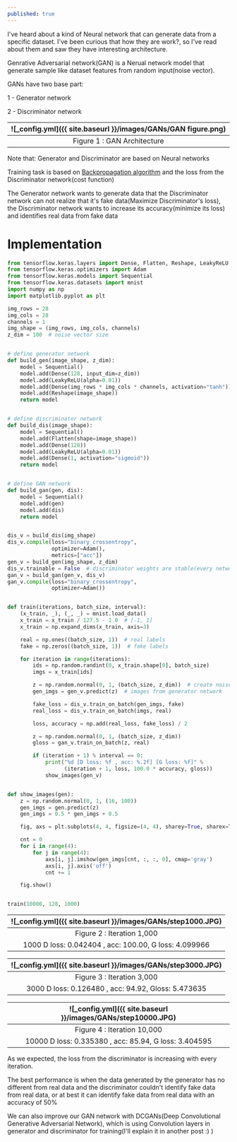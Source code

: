 ```yaml
---
published: true
---
```

I've heard about a kind of Neural network that can generate data from a specific dataset. I've been curious that how they are work?, so I've read about them and saw they have interesting architecture.

Genrative Adversarial network(GAN) is a Nerual network model that generate sample like dataset features from random input(noise vector).

GANs have two base part:

1 - Generator network

2 - Discriminator network

|![_config.yml]({{ site.baseurl }}/images/GANs/GAN figure.png)|
|:--:| 
| Figure 1 : GAN Architecture |


Note that: Generator and Discriminator are based on Neural networks

Training task is based on [Backpropagation algorithm](https://en.wikipedia.org/wiki/Backpropagation) and the loss from the Discriminator network(cost function)

The Generator network wants to generate data that the Discriminator network can not realize that it's fake data(Maximize Discriminator's loss), the Discriminator network wants to increase its accuracy(minimize its loss) and identifies  real data from fake data

# Implementation

```python
from tensorflow.keras.layers import Dense, Flatten, Reshape, LeakyReLU
from tensorflow.keras.optimizers import Adam
from tensorflow.keras.models import Sequential
from tensorflow.keras.datasets import mnist
import numpy as np
import matplotlib.pyplot as plt

img_rows = 28
img_cols = 28
channels = 1
img_shape = (img_rows, img_cols, channels)
z_dim = 100  # noise vector size


# define generator network
def build_gen(image_shape, z_dim):
    model = Sequential()
    model.add(Dense(128, input_dim=z_dim))
    model.add(LeakyReLU(alpha=0.01))
    model.add(Dense(img_rows * img_cols * channels, activation="tanh"))
    model.add(Reshape(image_shape))
    return model


# define discriminator network
def build_dis(image_shape):
    model = Sequential()
    model.add(Flatten(shape=image_shape))
    model.add(Dense(128))
    model.add(LeakyReLU(alpha=0.01))
    model.add(Dense(1, activation="sigmoid"))
    return model


# define GAN network
def build_gan(gen, dis):
    model = Sequential()
    model.add(gen)
    model.add(dis)
    return model


dis_v = build_dis(img_shape)
dis_v.compile(loss="binary_crossentropy",
              optimizer=Adam(),
              metrics=["acc"])
gen_v = build_gen(img_shape, z_dim)
dis_v.trainable = False  # discriminator weights are stable(every network in GAN has its loss function)
gan_v = build_gan(gen_v, dis_v)
gan_v.compile(loss="binary_crossentropy",
              optimizer=Adam())


def train(iterations, batch_size, interval):
    (x_train, _), (_, _) = mnist.load_data()
    x_train = x_train / 127.5 - 1.0  # [-1, 1]
    x_train = np.expand_dims(x_train, axis=3)

    real = np.ones((batch_size, 1))  # real labels
    fake = np.zeros((batch_size, 1))  # fake labels

    for iteration in range(iterations):
        ids = np.random.randint(0, x_train.shape[0], batch_size)
        imgs = x_train[ids]

        z = np.random.normal(0, 1, (batch_size, z_dim))  # create noise vector (128, 100)
        gen_imgs = gen_v.predict(z)  # images from generator network

        fake_loss = dis_v.train_on_batch(gen_imgs, fake)
        real_loss = dis_v.train_on_batch(imgs, real)

        loss, accuracy = np.add(real_loss, fake_loss) / 2

        z = np.random.normal(0, 1, (batch_size, z_dim))
        gloss = gan_v.train_on_batch(z, real)

        if (iteration + 1) % interval == 0:
            print("%d [D loss: %f , acc: %.2f] [G loss: %f]" %
                  (iteration + 1, loss, 100.0 * accuracy, gloss))
            show_images(gen_v)


def show_images(gen):
    z = np.random.normal(0, 1, (16, 100))
    gen_imgs = gen.predict(z)
    gen_imgs = 0.5 * gen_imgs + 0.5

    fig, axs = plt.subplots(4, 4, figsize=(4, 4), sharey=True, sharex=True)

    cnt = 0
    for i in range(4):
        for j in range(4):
            axs[i, j].imshow(gen_imgs[cnt, :, :, 0], cmap='gray')
            axs[i, j].axis('off')
            cnt += 1

    fig.show()


train(10000, 128, 1000)

```

|![_config.yml]({{ site.baseurl }}/images/GANs/step1000.JPG)|
|:--:| 
| Figure 2 : Iteration 1,000 |
| 1000 D loss: 0.042404 , acc: 100.00, G loss: 4.099966 |





|![_config.yml]({{ site.baseurl }}/images/GANs/step3000.JPG)|
|:--:| 
| Figure 3 : Iteration 3,000 |
| 3000 D loss: 0.126480 , acc: 94.92, Gloss: 5.473635 |





|![_config.yml]({{ site.baseurl }}/images/GANs/step10000.JPG)|
|:--:| 
| Figure 4 : Iteration 10,000 |
| 10000 D loss: 0.335380 , acc: 85.94, G loss: 3.404595 |

As we expected, the loss from the discriminator is increasing with every iteration.

The best performance is when the data generated by the generator has no different from real data and the discriminator couldn't identify fake data from real data, or at best  it can identify fake data from real data with an accuracy of 50%

We can also improve our GAN network with DCGANs(Deep Convolutional Generative Adversarial Network), which is using Convolution layers in generator and discriminator for training(I'll explain it in another post :) )
